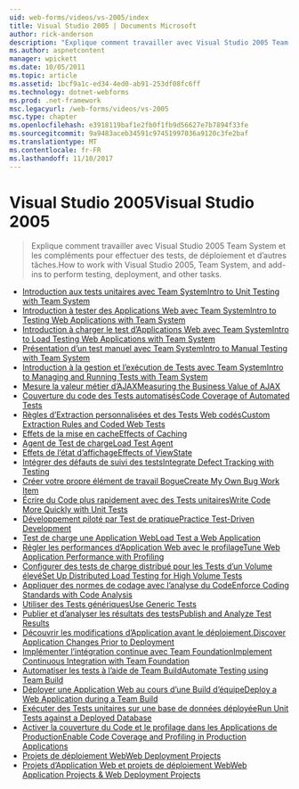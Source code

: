 ```yaml
---
uid: web-forms/videos/vs-2005/index
title: Visual Studio 2005 | Documents Microsoft
author: rick-anderson
description: "Explique comment travailler avec Visual Studio 2005 Team System et les compléments pour effectuer des tests, de déploiement et d’autres tâches."
ms.author: aspnetcontent
manager: wpickett
ms.date: 10/05/2011
ms.topic: article
ms.assetid: 1bcf9a1c-ed34-4ed0-ab91-253df08fc6ff
ms.technology: dotnet-webforms
ms.prod: .net-framework
msc.legacyurl: /web-forms/videos/vs-2005
msc.type: chapter
ms.openlocfilehash: e3918119baf1e2fb0f1fb9d56627e7b7894f33fe
ms.sourcegitcommit: 9a9483aceb34591c97451997036a9120c3fe2baf
ms.translationtype: MT
ms.contentlocale: fr-FR
ms.lasthandoff: 11/10/2017
---
```

<a name="visual-studio-2005"></a><span data-ttu-id="c2f45-103">Visual Studio 2005</span><span class="sxs-lookup"><span data-stu-id="c2f45-103">Visual Studio 2005</span></span>
====================
> <span data-ttu-id="c2f45-104">Explique comment travailler avec Visual Studio 2005 Team System et les compléments pour effectuer des tests, de déploiement et d’autres tâches.</span><span class="sxs-lookup"><span data-stu-id="c2f45-104">How to work with Visual Studio 2005, Team System, and add-ins to perform testing, deployment, and other tasks.</span></span>


- [<span data-ttu-id="c2f45-105">Introduction aux tests unitaires avec Team System</span><span class="sxs-lookup"><span data-stu-id="c2f45-105">Intro to Unit Testing with Team System</span></span>](introduction-to-unit-testing-with-team-system.md)
- [<span data-ttu-id="c2f45-106">Introduction à tester des Applications Web avec Team System</span><span class="sxs-lookup"><span data-stu-id="c2f45-106">Intro to Testing Web Applications with Team System</span></span>](introduction-to-testing-web-applications-with-team-system.md)
- [<span data-ttu-id="c2f45-107">Introduction à charger le test d’Applications Web avec Team System</span><span class="sxs-lookup"><span data-stu-id="c2f45-107">Intro to Load Testing Web Applications with Team System</span></span>](introduction-to-load-testing-web-applications-with-team-system.md)
- [<span data-ttu-id="c2f45-108">Présentation d’un test manuel avec Team System</span><span class="sxs-lookup"><span data-stu-id="c2f45-108">Intro to Manual Testing with Team System</span></span>](introduction-to-manual-testing-with-team-system.md)
- [<span data-ttu-id="c2f45-109">Introduction à la gestion et l’exécution de Tests avec Team System</span><span class="sxs-lookup"><span data-stu-id="c2f45-109">Intro to Managing and Running Tests with Team System</span></span>](introduction-to-managing-and-running-tests-with-team-system.md)
- [<span data-ttu-id="c2f45-110">Mesure la valeur métier d’AJAX</span><span class="sxs-lookup"><span data-stu-id="c2f45-110">Measuring the Business Value of AJAX</span></span>](measuring-the-business-value-of-ajax.md)
- [<span data-ttu-id="c2f45-111">Couverture du code des Tests automatisés</span><span class="sxs-lookup"><span data-stu-id="c2f45-111">Code Coverage of Automated Tests</span></span>](code-coverage-of-automated-tests.md)
- [<span data-ttu-id="c2f45-112">Règles d’Extraction personnalisées et des Tests Web codés</span><span class="sxs-lookup"><span data-stu-id="c2f45-112">Custom Extraction Rules and Coded Web Tests</span></span>](custom-extraction-rules-and-coded-web-tests.md)
- [<span data-ttu-id="c2f45-113">Effets de la mise en cache</span><span class="sxs-lookup"><span data-stu-id="c2f45-113">Effects of Caching</span></span>](the-effects-of-caching.md)
- [<span data-ttu-id="c2f45-114">Agent de Test de charge</span><span class="sxs-lookup"><span data-stu-id="c2f45-114">Load Test Agent</span></span>](using-the-load-test-agent.md)
- [<span data-ttu-id="c2f45-115">Effets de l’état d’affichage</span><span class="sxs-lookup"><span data-stu-id="c2f45-115">Effects of ViewState</span></span>](the-effects-of-viewstate.md)
- [<span data-ttu-id="c2f45-116">Intégrer des défauts de suivi des tests</span><span class="sxs-lookup"><span data-stu-id="c2f45-116">Integrate Defect Tracking with Testing</span></span>](how-do-i-integrate-defect-tracking-with-testing.md)
- [<span data-ttu-id="c2f45-117">Créer votre propre élément de travail Bogue</span><span class="sxs-lookup"><span data-stu-id="c2f45-117">Create My Own Bug Work Item</span></span>](how-do-i-create-my-own-bug-work-item.md)
- [<span data-ttu-id="c2f45-118">Écrire du Code plus rapidement avec des Tests unitaires</span><span class="sxs-lookup"><span data-stu-id="c2f45-118">Write Code More Quickly with Unit Tests</span></span>](how-do-i-write-code-more-quickly-with-unit-tests.md)
- [<span data-ttu-id="c2f45-119">Développement piloté par Test de pratique</span><span class="sxs-lookup"><span data-stu-id="c2f45-119">Practice Test-Driven Development</span></span>](how-do-i-practice-test-driven-development.md)
- [<span data-ttu-id="c2f45-120">Test de charge une Application Web</span><span class="sxs-lookup"><span data-stu-id="c2f45-120">Load Test a Web Application</span></span>](how-do-i-load-test-a-web-application.md)
- [<span data-ttu-id="c2f45-121">Régler les performances d’Application Web avec le profilage</span><span class="sxs-lookup"><span data-stu-id="c2f45-121">Tune Web Application Performance with Profiling</span></span>](how-do-i-tune-web-application-performance-with-profiling.md)
- [<span data-ttu-id="c2f45-122">Configurer des tests de charge distribué pour les Tests d’un Volume élevé</span><span class="sxs-lookup"><span data-stu-id="c2f45-122">Set Up Distributed Load Testing for High Volume Tests</span></span>](how-do-i-set-up-distributed-load-testing-for-high-volume-tests.md)
- [<span data-ttu-id="c2f45-123">Appliquer des normes de codage avec l’analyse du Code</span><span class="sxs-lookup"><span data-stu-id="c2f45-123">Enforce Coding Standards with Code Analysis</span></span>](how-do-i-enforce-coding-standards-with-code-analysis.md)
- [<span data-ttu-id="c2f45-124">Utiliser des Tests génériques</span><span class="sxs-lookup"><span data-stu-id="c2f45-124">Use Generic Tests</span></span>](how-do-i-use-generic-tests.md)
- [<span data-ttu-id="c2f45-125">Publier et d’analyser les résultats des tests</span><span class="sxs-lookup"><span data-stu-id="c2f45-125">Publish and Analyze Test Results</span></span>](how-do-i-publish-and-analyze-test-results.md)
- [<span data-ttu-id="c2f45-126">Découvrir les modifications d’Application avant le déploiement.</span><span class="sxs-lookup"><span data-stu-id="c2f45-126">Discover Application Changes Prior to Deployment</span></span>](how-do-i-discover-application-changes-prior-to-deployment.md)
- [<span data-ttu-id="c2f45-127">Implémenter l’intégration continue avec Team Foundation</span><span class="sxs-lookup"><span data-stu-id="c2f45-127">Implement Continuous Integration with Team Foundation</span></span>](how-do-i-implement-continuous-integration-with-team-foundation.md)
- [<span data-ttu-id="c2f45-128">Automatiser les tests à l’aide de Team Build</span><span class="sxs-lookup"><span data-stu-id="c2f45-128">Automate Testing using Team Build</span></span>](how-do-i-automate-testing-using-team-build.md)
- [<span data-ttu-id="c2f45-129">Déployer une Application Web au cours d’une Build d’équipe</span><span class="sxs-lookup"><span data-stu-id="c2f45-129">Deploy a Web Application during a Team Build</span></span>](how-do-i-deploy-a-web-application-during-a-team-build.md)
- [<span data-ttu-id="c2f45-130">Exécuter des Tests unitaires sur une base de données déployée</span><span class="sxs-lookup"><span data-stu-id="c2f45-130">Run Unit Tests against a Deployed Database</span></span>](how-do-i-run-unit-tests-against-a-deployed-database.md)
- [<span data-ttu-id="c2f45-131">Activer la couverture du Code et le profilage dans les Applications de Production</span><span class="sxs-lookup"><span data-stu-id="c2f45-131">Enable Code Coverage and Profiling in Production Applications</span></span>](how-do-i-enable-code-coverage-and-profiling-in-production-applications.md)
- [<span data-ttu-id="c2f45-132">Projets de déploiement Web</span><span class="sxs-lookup"><span data-stu-id="c2f45-132">Web Deployment Projects</span></span>](web-deployment-projects.md)
- [<span data-ttu-id="c2f45-133">Projets d’Application Web et projets de déploiement Web</span><span class="sxs-lookup"><span data-stu-id="c2f45-133">Web Application Projects & Web Deployment Projects</span></span>](web-application-projects-web-deployment-projects.md)
